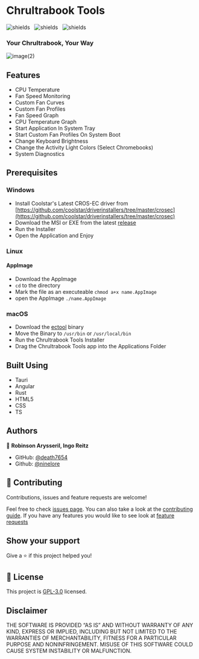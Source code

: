 # Chrultrabook Tools
<img src="https://img.shields.io/github/downloads/Death7654/Chrultrabook-Controller/total" alt="shields">&nbsp;&nbsp;
<img src="https://img.shields.io/github/forks/Death7654/Chrultrabook-Controller?style=social" alt="shields">&nbsp;&nbsp;
<img src="https://img.shields.io/github/stars/Death7654/Chrultrabook-Controller?style=social" alt="shields">

### Your Chrultrabook, Your Way

![image(2)](https://github.com/death7654/Chrultrabook-Tools/assets/72635727/1d5633e3-8b1e-4d0e-a3ba-096ed05675aa)



## Features
- CPU Temperature
- Fan Speed Monitoring
- Custom Fan Curves
- Custom Fan Profiles
- Fan Speed Graph
- CPU Temperature Graph
- Start Application In System Tray
- Start Custom Fan Profiles On System Boot
- Change Keyboard Brightness
- Change the Activity Light Colors (Select Chromebooks)
- System Diagnostics

## Prerequisites

### Windows
- Install Coolstar's Latest CROS-EC driver from [https://github.com/coolstar/driverinstallers/tree/master/crosec](https://github.com/coolstar/driverinstallers/tree/master/crosec)
- Download the MSI or EXE from the latest [release](https://github.com/death7654/Chrultrabook-Tools/releases)
- Run the Installer
- Open the Application and Enjoy

### Linux
#### AppImage
- Download the AppImage
- ```cd``` to the directory
- Mark the file as an executeable ```chmod a+x name.AppImage```
- open the AppImage ```./name.AppImage```
  

### macOS
- Download the [ectool](https://github.com/1Revenger1/ectool) binary
- Move the Binary to ```/usr/bin``` or ```/usr/local/bin```
- Run the Chrultrabook Tools Installer
- Drag the Chrultrabook Tools app into the Applications Folder

## Built Using
- Tauri
- Angular
- Rust
- HTML5
- CSS
- TS

## Authors

👤 **Robinson Arysseril, Ingo Reitz**

* GitHub: [@death7654](https://github.com/death7654)
* Github: [@ninelore](https://github.com/ninelore)

## 🤝 Contributing

Contributions, issues and feature requests are welcome!

Feel free to check [issues page](https://github.com/death7654/Chrultrabook-Tools/issues?q=is%3Aissue+is%3Aopen+sort%3Aupdated-desc). 
You can also take a look at the [contributing guide](https://github.com/death7654/Chrultrabook-Tools/wiki/Contributing).
If you have any features you would like to see look at [feature requests](https://github.com/death7654/Chrultrabook-Tools/discussions)

## Show your support

Give a ⭐️ if this project helped you!


## 📝 License

This project is [GPL-3.0](https://github.com/death7654/Chrultrabook-Tools/blob/3.X.X/LICENSE) licensed.

## Disclaimer
THE SOFTWARE IS PROVIDED “AS IS” AND WITHOUT WARRANTY OF ANY KIND, EXPRESS OR IMPLIED, INCLUDING BUT NOT LIMITED TO THE WARRANTIES OF MERCHANTABILITY, FITNESS FOR A PARTICULAR PURPOSE AND NONINFRINGEMENT. MISUSE OF THIS SOFTWARE COULD CAUSE SYSTEM INSTABILITY OR MALFUNCTION.
